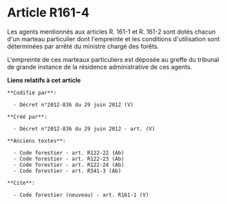 # Article R161-4

Les agents mentionnés aux articles R. 161-1 et R. 161-2 sont dotés chacun d'un marteau particulier dont l'empreinte et les
conditions d'utilisation sont déterminées par arrêté du ministre chargé des forêts. 

L'empreinte de ces marteaux particuliers est déposée au greffe du tribunal de grande instance de la résidence administrative
de ces agents.

**Liens relatifs à cet article**

	**Codifié par**:

	  - Décret n°2012-836 du 29 juin 2012 (V)

	**Créé par**:

	  - Décret n°2012-836 du 29 juin 2012 - art. (V)

	**Anciens textes**:

	  - Code forestier - art. R122-22 (Ab)
	  - Code forestier - art. R122-23 (Ab)
	  - Code forestier - art. R122-24 (Ab)
	  - Code forestier - art. R341-3 (Ab)

	**Cite**:

	  - Code forestier (nouveau) - art. R161-1 (V)
